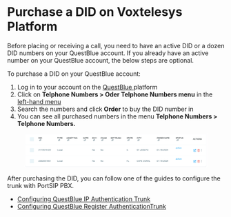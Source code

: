 # Purchase a DID on Voxtelesys Platform

Before placing or receiving a call, you need to have an active DID or a dozen DID numbers on your QuestBlue account. If you already have an active number on your QuestBlue account, the below steps are optional.

To purchase a DID on your QuestBlue account:

1. Log in to your account on the [QuestBlue ](https://customer.questblue.com/)platform
2. Click on **Telphone Numbers > Oder Telphone Numbers menu** in the[ left-hand menu](https://customer.questblue.com/did/order/)
3. Search the numbers and click **Order** to buy the DID number in&#x20;
4. You can see all purchased numbers in the menu **Telphone Numbers > Telphone Numbers.**

<figure><img src="../../.gitbook/assets/questblue-fig1.png" alt=""><figcaption></figcaption></figure>

After purchasing the DID, you can follow one of the guides to configure the trunk with PortSIP PBX.

* [Configuring QuestBlue IP Authentication Trunk](../questblue-sip-trunk/configuring-questblue-ip-authentication-trunk.md)
* [Configuring QuestBlue Register AuthenticationTrunk](../questblue-sip-trunk/configuring-questblue-register-authentication-trunk.md)

